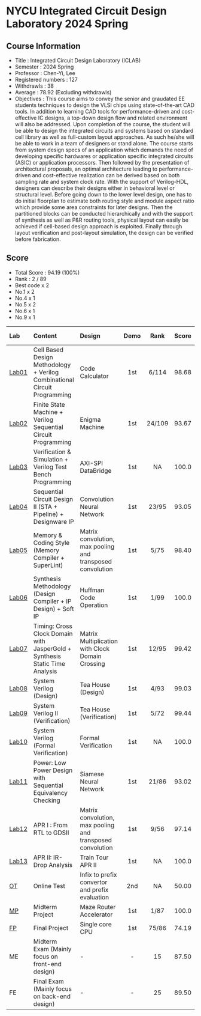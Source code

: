 # NYCU Integrated Circuit Design Laboratory 2024 Spring

## Course Information
- Title : Integrated Circuit Design Laboratory (ICLAB)
- Semester : 2024 Spring
- Professor : Chen-Yi, Lee
- Registered numbers : 127
- Withdrawls : 38
- Average : 78.92 (Excluding withdrawls)
- Objectives : This course aims to convey the senior and graudated EE students techniques to design the VLSI chips using state-of-the-art CAD tools. In addition to learning CAD tools for performance-driven and cost-effective IC designs, a top-down design flow and related environment will also be addressed. Upon completion of the course, the student will be able to design the integrated circuits and systems based on standard cell library as well as full-custom layout approaches. As such he/she will be able to work in a team of designers or stand alone.
The course starts from system design specs of an application which demands the need of developing specific hardwares or application specific integrated circuits (ASIC) or application processors. Then followed by the presentation of architectural proposals, an optimal architecture leading to performance-driven and cost-effective realization can be derived based on both sampling rate and system clock rate. With the support of Verilog-HDL, designers can describe their designs either in behavioral level or structural level. Before going down to the lower level design, one has to do initial floorplan to estimate both routing style and module aspect ratio which provide some area constraints for later designs. Then the partitioned blocks can be conducted hierarchically and with the support of synthesis as well as P&R routing tools, physical layout can easily be achieved if cell-based design approach is exploited. Finally through layout verification and post-layout simulation, the design can be verified before fabrication.

## Score
- Total Score : 94.19 (100%)
- Rank : 2 / 89
- Best code x 2
- No.1 x 2
- No.4 x 1
- No.5 x 2
- No.6 x 1
- No.9 x 1

|Lab|Content|Design|Demo|Rank|Score|Pass Rate|Weight|
|:--|:------|:-----|:--:|:--:|:---:|:-------:|:----:|
| [Lab01](https://github.com/therealczr15/NYCU_ICLAB_2024S/tree/main/Lab01) | Cell Based Design Methodology +  Verilog Combinational Circuit Programming       | Code Calculator                                            | 1st | 6/114 | 98.68 | 89.76% | 5% |
| [Lab02](https://github.com/therealczr15/NYCU_ICLAB_2024S/tree/main/Lab02) | Finite State Machine + Verilog Sequential Circuit Programming                    | Enigma Machine                                             | 1st | 24/109 | 93.67 | 85.83% | 5% |
| [Lab03](https://github.com/therealczr15/NYCU_ICLAB_2024S/tree/main/Lab03) | Verification & Simulation + Verilog Test Bench Programming                       | AXI-SPI DataBridge                                         | 1st | NA | 100.0 | 75.59% | 5% |
| [Lab04](https://github.com/therealczr15/NYCU_ICLAB_2024S/tree/main/Lab04) | Sequential Circuit Design II (STA + Pipeline) + Designware IP                    | Convolution Neural Network                                 | 1st | 23/95 | 93.05 | 74.80% | 5% |
| [Lab05](https://github.com/therealczr15/NYCU_ICLAB_2024S/tree/main/Lab05) | Memory & Coding Style (Memory Compiler + SuperLint)                              | Matrix convolution, max pooling and transposed convolution | 1st | 5/75 | 98.40 | 59.06% | 5% |
| [Lab06](https://github.com/therealczr15/NYCU_ICLAB_2024S/tree/main/Lab06) | Synthesis Methodology (Design Compiler + IP Design) + Soft IP                    | Huffman Code Operation                                     | 1st | 1/99 | 100.0 | 77.95% | 5% |
| [Lab07](https://github.com/therealczr15/NYCU_ICLAB_2024S/tree/main/Lab07) | Timing: Cross Clock Domain with JasperGold + Synthesis Static Time Analysis      | Matrix Multiplication with Clock Domain Crossing           | 1st | 12/95 | 99.42 | 74.80% | 5% |
| [Lab08](https://github.com/therealczr15/NYCU_ICLAB_2024S/tree/main/Lab08) | System Verilog (Design)                                                          | Tea House (Design)                                         | 1st | 4/93  | 99.03 | 73.23% | 5% |
| [Lab09](https://github.com/therealczr15/NYCU_ICLAB_2024S/tree/main/Lab09) | System Verilog II (Verification)                                                 | Tea House (Verification)                                   | 1st | 5/72  | 99.44 | 56.69% | 5% |
| [Lab10](https://github.com/therealczr15/NYCU_ICLAB_2024S/tree/main/Lab10) | System Verilog (Formal Verification)                                             | Formal Verification                                        | 1st | NA | 100.0 | 76.38% | 3% |
| [Lab11](https://github.com/therealczr15/NYCU_ICLAB_2024S/tree/main/Lab11) | Power: Low Power Design with Sequential Equivalency Checking                     | Siamese Neural Network                                     | 1st | 21/86 | 93.02 | 67.72% | 5% |
| [Lab12](https://github.com/therealczr15/NYCU_ICLAB_2024S/tree/main/Lab12) | APR I : From RTL to GDSII                                                        | Matrix convolution, max pooling and transposed convolution | 1st | 9/56  | 97.14 | 68.50% | 5% |
| [Lab13](https://github.com/therealczr15/NYCU_ICLAB_2024S/tree/main/Lab13) | APR II: IR-Drop Analysis                                                         | Train Tour APR II                                          | 1st | NA | 100.0 | 68.50% | 5% |
| [OT](https://github.com/therealczr15/NYCU_ICLAB_2024S/tree/main/OT)       | Online Test                                                                      | Infix to prefix convertor and prefix evaluation            | 2nd | NA | 50.00 |  2.36% | 5% |
| [MP](https://github.com/therealczr15/NYCU_ICLAB_2024S/tree/main/MP)       | Midterm Project                                                                  | Maze Router Accelerator                                    | 1st | 1/87  | 100.0 | 68.50% | 8% |
| [FP](https://github.com/therealczr15/NYCU_ICLAB_2024S/tree/main/FP)       | Final Project                                                                    | Single core CPU                                            | 1st | 75/86 | 74.19 | 67.72% | 8% |
| ME                                                                        | Midterm Exam (Mainly focus on front-end design)                                  | -                                                          |  -  | 15 | 87.50 | - | 8% |
| FE                                                                        | Final Exam (Mainly focus on back-end design)                                     | -                                                          |  -  | 25 | 89.50 | - | 8% |
